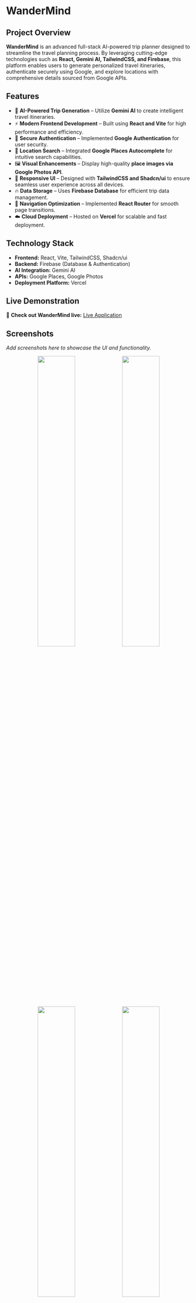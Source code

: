 # WanderMind

## Project Overview
**WanderMind** is an advanced full-stack AI-powered trip planner designed to streamline the travel planning process. By leveraging cutting-edge technologies such as **React, Gemini AI, TailwindCSS, and Firebase**, this platform enables users to generate personalized travel itineraries, authenticate securely using Google, and explore locations with comprehensive details sourced from Google APIs.

## Features
- 🚀 **AI-Powered Trip Generation** – Utilize **Gemini AI** to create intelligent travel itineraries.
- ⚡ **Modern Frontend Development** – Built using **React and Vite** for high performance and efficiency.
- 🔐 **Secure Authentication** – Implemented **Google Authentication** for user security.
- 📍 **Location Search** – Integrated **Google Places Autocomplete** for intuitive search capabilities.
- 🖼️ **Visual Enhancements** – Display high-quality **place images via Google Photos API**.
- 🎨 **Responsive UI** – Designed with **TailwindCSS and Shadcn/ui** to ensure seamless user experience across all devices.
- 🔥 **Data Storage** – Uses **Firebase Database** for efficient trip data management.
- 🔄 **Navigation Optimization** – Implemented **React Router** for smooth page transitions.
- ☁️ **Cloud Deployment** – Hosted on **Vercel** for scalable and fast deployment.

## Technology Stack
- **Frontend:** React, Vite, TailwindCSS, Shadcn/ui
- **Backend:** Firebase (Database & Authentication)
- **AI Integration:** Gemini AI
- **APIs:** Google Places, Google Photos
- **Deployment Platform:** Vercel

## Live Demonstration
🔗 **Check out WanderMind live:** [Live Application](https://wander-mind-drab.vercel.app/)

## Screenshots
_Add screenshots here to showcase the UI and functionality._

<p align="center">
  <img src="https://github.com/user-attachments/assets/246d9f71-9a83-4992-af60-6c2577aa7377" width="45%" />
  <img src="https://github.com/user-attachments/assets/997b7062-60df-430e-969e-a1a3d7804dc6" width="45%" />
</p>

<p align="center">
  <img src="https://github.com/user-attachments/assets/2449a192-048e-45a5-a0ed-173f4621d7d2" width="45%" />
  <img src="https://github.com/user-attachments/assets/b474c8fc-9be1-41ad-af02-ab02387a915b" width="45%" />
</p>

## Getting Started
### 1. Clone the Repository
```sh
 git clone https://github.com/your-repo/wandermind.git
 cd wandermind
```

### 2. Install Dependencies
```sh
 npm install
```

### 3. Configure Environment Variables
Create a `.env` file in the project root and add the following credentials:
```sh
VITE_GOOGLE_PLACES_API_KEY=your_google_places_api_key
VITE_GOOGLE_GEMINI_AI_API_KEY=your_google_gemini_ai_api_key
VITE_GOOGLE_AUTH_CLIENT_ID=your_google_auth_client_id
```

### 4. Start Development Server
```sh
 npm run dev
```

## Contribution Guidelines
We encourage contributions from the community! If you would like to contribute, please fork the repository and submit a pull request with your enhancements.

## License
This project is licensed under the **MIT License**.

---
Thank you for your interest in **WanderMind**. Happy traveling! 🌍✈️
---
Let me know if you need further adjustments! 🚀




